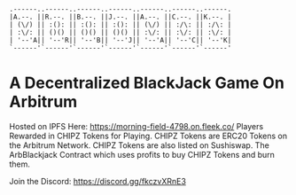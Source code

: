 
    .------..------..------..------..------..------..------.
    |A.--. ||R.--. ||B.--. ||J.--. ||A.--. ||C.--. ||K.--. |
    | (\/) || :(): || :(): || :(): || (\/) || :/\: || :/\: |
    | :\/: || ()() || ()() || ()() || :\/: || :\/: || :\/: |
    | '--'A|| '--'R|| '--'B|| '--'J|| '--'A|| '--'C|| '--'K|
    `------'`------'`------'`------'`------'`------'`------'
    
# A Decentralized BlackJack Game On Arbitrum
Hosted on IPFS Here: https://morning-field-4798.on.fleek.co/
Players Rewarded in CHIPZ Tokens for Playing.
CHIPZ Tokens are ERC20 Tokens on the Arbitrum Network.
CHIPZ Tokens are also listed on Sushiswap.
The ArbBlackjack Contract which uses profits to buy CHIPZ Tokens and burn them.

Join the Discord: https://discord.gg/fkczvXRnE3
